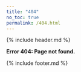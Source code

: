 ```yaml
---
title: "404"
no_toc: true
permalink: /404.html
---
```

{% include header.md %}

**Error 404: Page not found.**

{% include footer.md %}
